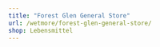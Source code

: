 ```yaml
---
title: "Forest Glen General Store"
url: /wetmore/forest-glen-general-store/
shop: Lebensmittel
---
```

